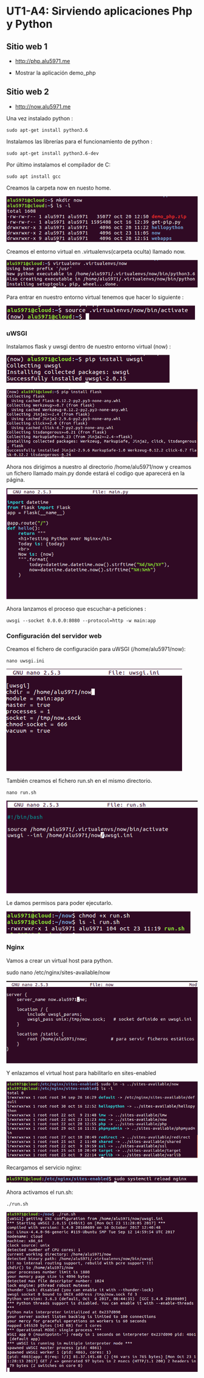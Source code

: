 # UT1-A4: Sirviendo aplicaciones Php y Python

## Sitio web 1

* http://php.alu5971.me

* Mostrar la aplicación demo_php

## Sitio web 2

* http://now.alu5971.me

Una vez instalado python :

    sudo apt-get install python3.6

Instalamos las librerías para el funcionamiento de python :

    sudo apt-get install python3.6-dev

Por último instalamos el compilador de C:

    sudo apt install gcc

Creamos la carpeta now en nuesto home.

![img](./img/practica1.png)

Creamos el entorno virtual en .virtualenvs(carpeta oculta) llamado now.

![img](./img/practica2.png)

Para entrar en nuestro entorno virtual tenemos que hacer lo siguiente :

![img](./img/practica3.png)

### uWSGI

Instalamos flask y uwsgi dentro de nuestro entorno virtual (now) :

![img](./img/practica4.png)

![img](./img/practica5.png)

Ahora nos dirigimos a nuestro al directorio /home/alu5971/now y creamos un fichero llamado main.py donde estará el codigo que aparecerá en la página.

![img](./img/practica8.png)

Ahora lanzamos el proceso que escuchar-a peticiones :

    uwsgi --socket 0.0.0.0:8080 --protocol=http -w main:app

### Configuración del servidor web

Creamos el fichero de configuración para
uWSGI (/home/alu5971/now):


    nano uwsgi.ini

![img](./img/practica9.png)

También creamos el fichero run.sh en el mismo directorio.

    nano run.sh

![img](./img/practica10.png)

Le damos permisos para poder ejecutarlo.

![img](./img/practica11.png)

### Nginx

Vamos a crear un virtual host para python.

sudo nano /etc/nginx/sites-available/now

![img](./img/practica12.png)

Y enlazamos el virtual host para habilitarlo en sites-enabled

![img](./img/practica13.png)

Recargamos el servicio nginx:

![img](./img/practica14.png)

Ahora activamos el run.sh:

    ./run.sh

![img](./img/practica15.png)
